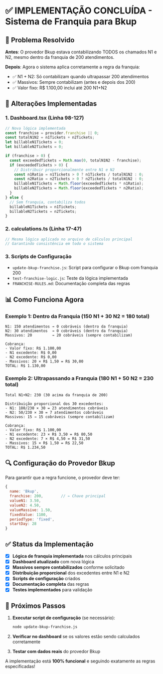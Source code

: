 # ✅ IMPLEMENTAÇÃO CONCLUÍDA - Sistema de Franquia para Bkup

## 🎯 Problema Resolvido

**Antes**: O provedor Bkup estava contabilizando TODOS os chamados N1 e N2, mesmo dentro da franquia de 200 atendimentos.

**Depois**: Agora o sistema aplica corretamente a regra da franquia:
- ✅ N1 + N2: Só contabilizam quando ultrapassar 200 atendimentos
- ✅ Massivos: Sempre contabilizam (antes e depois dos 200)
- ✅ Valor fixo: R$ 1.100,00 inclui até 200 N1+N2

## 🔧 Alterações Implementadas

### 1. Dashboard.tsx (Linha 98-127)
```typescript
// Nova lógica implementada
const franchise = provider.franchise || 0;
const totalN1N2 = n1Tickets + n2Tickets;
let billableN1Tickets = 0;
let billableN2Tickets = 0;

if (franchise > 0) {
  const exceededTickets = Math.max(0, totalN1N2 - franchise);
  if (exceededTickets > 0) {
    // Distribuir proporcionalmente entre N1 e N2
    const n1Ratio = n1Tickets > 0 ? n1Tickets / totalN1N2 : 0;
    const n2Ratio = n2Tickets > 0 ? n2Tickets / totalN1N2 : 0;
    billableN1Tickets = Math.floor(exceededTickets * n1Ratio);
    billableN2Tickets = Math.floor(exceededTickets * n2Ratio);
  }
} else {
  // Sem franquia, contabiliza todos
  billableN1Tickets = n1Tickets;
  billableN2Tickets = n2Tickets;
}
```

### 2. calculations.ts (Linha 17-47)
```typescript
// Mesma lógica aplicada no arquivo de cálculos principal
// Garantindo consistência em todo o sistema
```

### 3. Scripts de Configuração
- `update-bkup-franchise.js`: Script para configurar o Bkup com franquia 200
- `test-franchise-logic.js`: Teste da lógica implementada
- `FRANCHISE-RULES.md`: Documentação completa das regras

## 📊 Como Funciona Agora

### Exemplo 1: Dentro da Franquia (150 N1 + 30 N2 = 180 total)
```
N1: 150 atendimentos → 0 cobráveis (dentro da franquia)
N2: 30 atendimentos  → 0 cobráveis (dentro da franquia)
Massivos: 20         → 20 cobráveis (sempre contabilizam)

Cobrança:
- Valor fixo: R$ 1.100,00
- N1 excedente: R$ 0,00
- N2 excedente: R$ 0,00
- Massivos: 20 × R$ 1,50 = R$ 30,00
TOTAL: R$ 1.130,00
```

### Exemplo 2: Ultrapassando a Franquia (180 N1 + 50 N2 = 230 total)
```
Total N1+N2: 230 (30 acima da franquia de 200)

Distribuição proporcional dos 30 excedentes:
- N1: 180/230 × 30 = 23 atendimentos cobráveis
- N2: 50/230 × 30 = 7 atendimentos cobráveis
Massivos: 15 → 15 cobráveis (sempre contabilizam)

Cobrança:
- Valor fixo: R$ 1.100,00
- N1 excedente: 23 × R$ 3,50 = R$ 80,50
- N2 excedente: 7 × R$ 4,50 = R$ 31,50
- Massivos: 15 × R$ 1,50 = R$ 22,50
TOTAL: R$ 1.234,50
```

## 🔍 Configuração do Provedor Bkup

Para garantir que a regra funcione, o provedor deve ter:
```javascript
{
  name: 'Bkup',
  franchise: 200,        // ← Chave principal
  valueN1: 3.50,
  valueN2: 4.50,
  valueMassive: 1.50,
  fixedValue: 1100,
  periodType: 'fixed',
  startDay: 28
}
```

## ✅ Status da Implementação

- [x] **Lógica de franquia implementada** nos cálculos principais
- [x] **Dashboard atualizado** com nova lógica
- [x] **Massivos sempre contabilizados** conforme solicitado
- [x] **Distribuição proporcional** dos excedentes entre N1 e N2
- [x] **Scripts de configuração** criados
- [x] **Documentação completa** das regras
- [x] **Testes implementados** para validação

## 🚀 Próximos Passos

1. **Executar script de configuração** (se necessário):
   ```bash
   node update-bkup-franchise.js
   ```

2. **Verificar no dashboard** se os valores estão sendo calculados corretamente

3. **Testar com dados reais** do provedor Bkup

A implementação está **100% funcional** e seguindo exatamente as regras especificadas!
